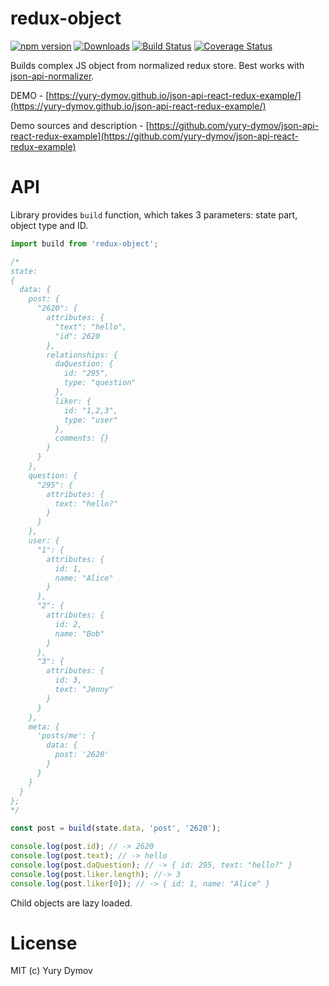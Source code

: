 # redux-object

[![npm version](https://img.shields.io/npm/v/redux-object.svg?style=flat)](https://www.npmjs.com/package/redux-object)
[![Downloads](http://img.shields.io/npm/dm/redux-object.svg?style=flat-square)](https://npmjs.org/package/redux-object)
[![Build Status](https://img.shields.io/travis/yury-dymov/redux-object/master.svg?style=flat)](https://travis-ci.org/yury-dymov/redux-object)
[![Coverage Status](https://coveralls.io/repos/github/yury-dymov/redux-object/badge.svg?branch=master)](https://coveralls.io/github/yury-dymov/redux-object?branch=master)

Builds complex JS object from normalized redux store. Best works with [json-api-normalizer](https://github.com/yury-dymov/json-api-normalizer).

DEMO - [https://yury-dymov.github.io/json-api-react-redux-example/](https://yury-dymov.github.io/json-api-react-redux-example/)

Demo sources and description - [https://github.com/yury-dymov/json-api-react-redux-example](https://github.com/yury-dymov/json-api-react-redux-example)

# API
Library provides `build` function, which takes 3 parameters: state part, object type and ID.

```JavaScript
import build from 'redux-object';

/*
state:
{
  data: {
    post: {
      "2620": {
        attributes: {
          "text": "hello",
          "id": 2620
        },
        relationships: {
          daQuestion: {
            id: "295",
            type: "question"
          },
          liker: {
            id: "1,2,3",
            type: "user"
          },
          comments: {}
        }
      }
    },
    question: {
      "295": {
        attributes: {
          text: "hello?"
        }
      }
    },
    user: {
      "1": {
        attributes: {
          id: 1,
          name: "Alice"
        }
      },
      "2": {
        attributes: {
          id: 2,
          name: "Bob"
        }
      },
      "3": {
        attributes: {
          id: 3,
          text: "Jenny"
        }
      }
    },
    meta: {
      'posts/me': {
        data: {
          post: '2620'
        }
      }
    }
  }
};
*/

const post = build(state.data, 'post', '2620');

console.log(post.id); // -> 2620
console.log(post.text); // -> hello
console.log(post.daQuestion); // -> { id: 295, text: "hello?" }
console.log(post.liker.length); //-> 3
console.log(post.liker[0]); // -> { id: 1, name: "Alice" }
```

Child objects are lazy loaded.

# License
MIT (c) Yury Dymov
